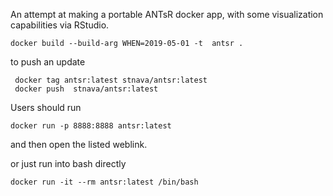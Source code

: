 An attempt at making a portable ANTsR docker app, with some
visualization capabilities via RStudio.

```
docker build --build-arg WHEN=2019-05-01 -t  antsr .
```

to push an update

```
 docker tag antsr:latest stnava/antsr:latest
 docker push  stnava/antsr:latest
```


Users should run


```
docker run -p 8888:8888 antsr:latest
```

and then open the listed weblink.

or just run into bash directly

```
docker run -it --rm antsr:latest /bin/bash
```
